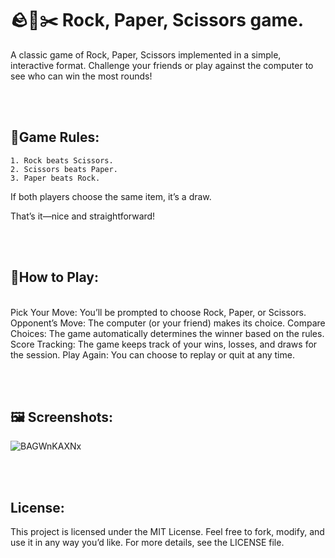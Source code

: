 
# 🪨📄✂️ Rock, Paper, Scissors game.

A classic game of Rock, Paper, Scissors implemented in a simple, interactive format. Challenge your friends or play against the computer to see who can win the most rounds!


<br/><br/>



## 📜Game Rules:


    1. Rock beats Scissors.
    2. Scissors beats Paper.
    3. Paper beats Rock.
If both players choose the same item, it’s a draw.

That’s it—nice and straightforward!


<br/><br/>
## 🎲How to Play:
<br>
Pick Your Move: You’ll be prompted to choose Rock, Paper, or Scissors.
Opponent’s Move: The computer (or your friend) makes its choice.
Compare Choices: The game automatically determines the winner based on the rules.
Score Tracking: The game keeps track of your wins, losses, and draws for the session.
Play Again: You can choose to replay or quit at any time.


<br/><br/>
## 🖼️ Screenshots:
![BAGWnKAXNx](https://github.com/user-attachments/assets/b340a308-23ab-4297-90c3-7fa325046fc4)



<br/><br/>

## License:
This project is licensed under the MIT License. Feel free to fork, modify, and use it in any way you’d like. For more details, see the LICENSE file.
